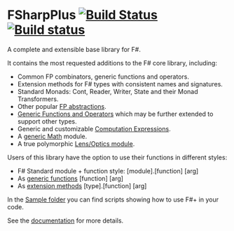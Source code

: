 FSharpPlus [![Build Status](https://api.travis-ci.org/fsprojects/FSharpPlus.svg?branch=master)](https://travis-ci.org/fsprojects/FSharpPlus) [![Build status](https://ci.appveyor.com/api/projects/status/25ukpc0lamyf7pdx/branch/master?svg=true)](https://ci.appveyor.com/project/wallymathieu/fsharpplus/branch/master)
==========

A complete and extensible base library for F#.

It contains the most requested additions to the F# core library, including:

 - Common FP combinators, generic functions and operators.
 - Extension methods for F# types with consistent names and signatures.
 - Standard Monads: Cont, Reader, Writer, State and their Monad Transformers.
 - Other popular [FP abstractions](//fsprojects.github.io/FSharpPlus/abstractions.html).
 - [Generic Functions and Operators](//fsprojects.github.io/FSharpPlus/reference/fsharpplus-operators.html) which may be further extended to support other types.
 - Generic and customizable [Computation Expressions](//fsprojects.github.io/FSharpPlus/computation-expressions.html).
 - A [generic Math](//fsprojects.github.io/FSharpPlus/numerics.html) module.
 - A true polymorphic [Lens/Optics module](//fsprojects.github.io/FSharpPlus/tutorial.html#Lens).

Users of this library have the option to use their functions in different styles:
 - F# Standard module + function style: [module].[function] [arg]
 - As [generic functions](//fsprojects.github.io/FSharpPlus/generic-doc.html) [function] [arg]
 - As [extension methods](//fsprojects.github.io/FSharpPlus/extension-methods.html) [type].[function] [arg]

In the [Sample folder](//github.com/fsprojects/FSharpPlus/tree/master/src/FSharpPlus/Samples) you can find scripts showing how to use F#+ in your code.

See the [documentation](//fsprojects.github.io/FSharpPlus) for more details.
